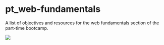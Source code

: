 # pt_web-fundamentals

A list of objectives and resources for the web fundamentals section of the part-time bootcamp.

![](https://youtu.be/qGl9trMf-3k)



